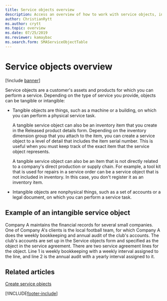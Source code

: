 ```yaml
---
title: Service objects overview
description: Access an overview of how to work with service objects, including an example of an intangible service object and additional resources.
author: ChristianRytt
ms.author: crytt
ms.topic: overview
ms.date: 07/25/2019
ms.reviewer: kamaybac
ms.search.form: SMAServiceObjectTable
---
```


# Service objects overview

[!include [banner](../includes/banner.md)]

Service objects are a customer's assets and products for which you can perform a
service. Depending on the type of service you provide, objects can be tangible
or intangible:

-  Tangible objects are things, such as a machine or a building, on which you
can perform a physical service task.

    A tangible service object can also be an inventory item that you create in
the Released product details form. Depending on the inventory dimension
group that you attach to the item, you can create a service object to a
level of detail that includes the item serial number. This is useful when
you must keep track of the exact item that the service object represents.

    A tangible service object can also be an item that is not directly related
to a company's direct production or supply chain. For example, a tool kit
that is used for repairs in a service order can be a service object that is
not included in inventory. In this case, you don't register it as an
inventory item.

-  Intangible objects are nonphysical things, such as a set of accounts or a
legal document, on which you can perform a service task.

## Example of an intangible service object

Company A maintains the financial records for several small companies. One
of Company A's clients is the local football team, for which Company A does
the weekly bookkeeping and annual audit of the club's accounts. The club's
accounts are set up in the Service objects form and specified as the object
in the service agreement. There are two service agreement lines for the
object. Line 1 is weekly bookkeeping with a weekly interval assigned to the
line, and line 2 is the annual audit with a yearly interval assigned to it.

## Related articles

[Create service objects](create-service-objects.md)



[!INCLUDE[footer-include](../../includes/footer-banner.md)]